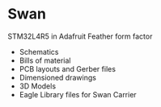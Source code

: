# Swan
STM32L4R5 in Adafruit Feather form factor 
  - Schematics
  - Bills of material
  - PCB layouts and Gerber files
  - Dimensioned drawings
  - 3D Models
  - Eagle Library files for Swan Carrier